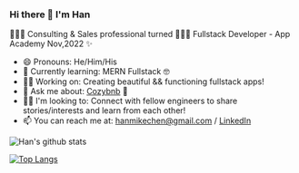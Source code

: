### Hi there 👋 I'm Han

🧑🏻‍💼 Consulting & Sales professional turned 🧑🏻‍💻 Fullstack Developer - App Academy Nov,2022 ✨


<!--
**hannnmc/hannnmc** is a ✨ _special_ ✨ repository because its `README.md` (this file) appears on your GitHub profile.

Here are some ideas to get you started:
-->
- 😄 Pronouns: He/Him/His
- 🌱 Currently learning: MERN Fullstack 🤓
- 👨‍🔧 Working on: Creating beautiful && functioning fullstack apps!
- 💬 Ask me about: <a href="https://cozy-bnb.herokuapp.com/">Cozybnb</a> 🙌
- 🙇‍♂️ I'm looking to: Connect with fellow engineers to share stories/interests and learn from each other!
- 📫 You can reach me at: hanmikechen@gmail.com / <a href='https://www.linkedin.com/in/hanchen28/'>LinkedIn</a>

<!-- - ⚡ I'm into: --> 

![Han's github stats](https://github-readme-stats.vercel.app/api?username=hannnmc&theme=tokyonight)

[![Top Langs](https://github-readme-stats.vercel.app/api/top-langs/?username=hannnmc&theme=tokyonight)](https://github.com/hannnmc/github-readme-stats)

